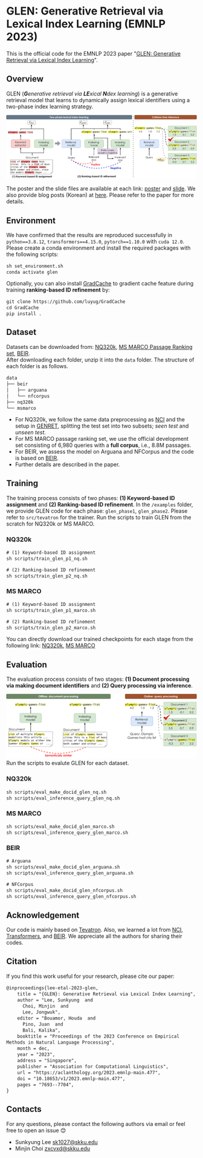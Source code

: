 # GLEN: Generative Retrieval via Lexical Index Learning (EMNLP 2023)
This is the official code for the EMNLP 2023 paper "[GLEN: Generative Retrieval via Lexical Index Learning](https://arxiv.org/abs/2311.03057)".  


## Overview

GLEN (***G**enerative retrieval via **LE**xical ***N***dex learning*) is a generative retrieval model that learns to dynamically assign lexical identifiers using a two-phase index learning strategy.


![GLEN](assets/model.png)

The poster and the slide files are available at each link: [poster](assets/glen_poster.pdf) and [slide](assets/glen_slide.pdf). We also provide blog posts (Korean) at [here](https://dial.skku.edu/blog/2023_glen). Please refer to the paper for more details.


## Environment
We have confirmed that the results are reproduced successfully in `python==3.8.12`, `transformers==4.15.0`, `pytorch==1.10.0` with `cuda 12.0`. Please create a conda environment and install the required packages with the following scripts:
```
sh set_environment.sh
conda activate glen
```

Optionally, you can also install [GradCache](https://github.com/luyug/GradCache) to gradient cache feature during training **ranking-based ID refinement** by:
```
git clone https://github.com/luyug/GradCache
cd GradCache
pip install .
```

## Dataset
Datasets can be downloaded from: [NQ320k](https://o365skku-my.sharepoint.com/:f:/g/personal/sk1027_o365_skku_edu/Et5O6pBBRFhDszKxUd0S3wMB05986kg_bYi_uT8SRh80QQ?e=jAEowr), [MS MARCO Passage Ranking set](https://o365skku-my.sharepoint.com/:f:/g/personal/sk1027_o365_skku_edu/Evg4kq5x2OhOtxu4IMs_39sBcxYjY6EQLoqyKh5toM9bRg?e=jZW04M), [BEIR](https://o365skku-my.sharepoint.com/:f:/g/personal/sk1027_o365_skku_edu/EuSgMCJynLdCuKFG_UldBKMB953_RsbzA1jliw2ashEEGw?e=y57m5Y).  
After downloading each folder, unzip it into the `data` folder. The structure of each folder is as follows.

```
data
├── beir
│   ├── arguana
│   └── nfcorpus
├── nq320k
└── msmarco
```

- For NQ320k, we follow the same data preprocessing as [NCI](https://github.com/solidsea98/Neural-Corpus-Indexer-NCI) and the setup in [GENRET](https://github.com/sunnweiwei/GenRet), splitting the test set into two subsets; *seen test* and *unseen test*. 
- For MS MARCO passage ranking set, we use the official development set consisting of 6,980 queries with a **full corpus**, i.e., 8.8M passages. 
- For BEIR, we assess the model on Arguana and NFCorpus and the code is based on [BEIR](https://github.com/beir-cellar/beir).
- Further details are described in the paper.



## Training
The training process consists of two phases: **(1) Keyword-based ID assignment** and **(2) Ranking-based ID refinement**. In the `/examples` folder, we provide GLEN code for each phase: `glen_phase1`, `glen_phase2`.  Please refer to `src/tevatron` for the trainer.
Run the scripts to train GLEN from the scratch for NQ320k or MS MARCO.<br>

### NQ320k
```
# (1) Keyword-based ID assignment
sh scripts/train_glen_p1_nq.sh
```

```
# (2) Ranking-based ID refinement
sh scripts/train_glen_p2_nq.sh
```

### MS MARCO
```
# (1) Keyword-based ID assignment
sh scripts/train_glen_p1_marco.sh
```

```
# (2) Ranking-based ID refinement
sh scripts/train_glen_p2_marco.sh
```

You can directly download our trained checkpoints for each stage from the following link: [NQ320k](https://o365skku-my.sharepoint.com/:f:/g/personal/sk1027_o365_skku_edu/Eld_v5cO-s1ArCz-gkmjLbYBCD2f2xhgbALd6M4hoQnq5A?e=VC82mB), [MS MARCO](https://o365skku-my.sharepoint.com/:f:/g/personal/sk1027_o365_skku_edu/EnC1iEC3rApIjDcnVdVPN7ABTq2J8qYxEdw1ITfaDzR8uQ?e=vNhfoc)


## Evaluation
The evaluation process consists of two stages: **(1) Document processing via making document identifiers** and **(2) Query processing via inference**.  

![GLEN](assets/evaluation.png)
Run the scripts to evalute GLEN for each dataset.<br>

### NQ320k
```
sh scripts/eval_make_docid_glen_nq.sh
sh scripts/eval_inference_query_glen_nq.sh
```

### MS MARCO
```
sh scripts/eval_make_docid_glen_marco.sh
sh scripts/eval_inference_query_glen_marco.sh
```

### BEIR
```
# Arguana
sh scripts/eval_make_docid_glen_arguana.sh
sh scripts/eval_inference_query_glen_arguana.sh
```

```
# NFCorpus
sh scripts/eval_make_docid_glen_nfcorpus.sh
sh scripts/eval_inference_query_glen_nfcorpus.sh 
```

## Acknowledgement
Our code is mainly based on [Tevatron](https://github.com/texttron/tevatron). Also, we learned a lot from [NCI](https://github.com/solidsea98/Neural-Corpus-Indexer-NCI), [Transformers](https://github.com/huggingface/transformers), and [BEIR](https://github.com/beir-cellar/beir). We appreciate all the authors for sharing their codes.


## Citation
If you find this work useful for your research, please cite our paper:
```
@inproceedings{lee-etal-2023-glen,
    title = "{GLEN}: Generative Retrieval via Lexical Index Learning",
    author = "Lee, Sunkyung  and
      Choi, Minjin  and
      Lee, Jongwuk",
    editor = "Bouamor, Houda  and
      Pino, Juan  and
      Bali, Kalika",
    booktitle = "Proceedings of the 2023 Conference on Empirical Methods in Natural Language Processing",
    month = dec,
    year = "2023",
    address = "Singapore",
    publisher = "Association for Computational Linguistics",
    url = "https://aclanthology.org/2023.emnlp-main.477",
    doi = "10.18653/v1/2023.emnlp-main.477",
    pages = "7693--7704",
}
```

## Contacts
For any questions, please contact the following authors via email or feel free to open an issue 😊
- Sunkyung Lee sk1027@skku.edu
- Minjin Choi zxcvxd@skku.edu